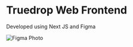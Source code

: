 # Truedrop Web Frontend

Developed using Next JS and Figma

![Figma Photo](https://i.imgur.com/sRTQycw.png "Truedrop")
